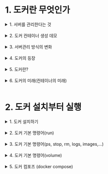 # 1. 도커란 무엇인가

<details markdown="1">
<summary>1. 서버를 관리한다는 것</summary>

## 1. 서버를 관리한다는것

### 개요
- 도커는 컨테이너 기반의 오픈소스 가상화 플랫폼
- 다른 도구와 마찬가지로 어떤 문제를 해결하기 위해 만들어졌고
그 방법이 많은 사람들에게 인기를 끌면서 널리 사용

</details>
</br>

<details markdown="1">
<summary>2. 도커 컨테이너 생성 데모</summary>

</details>
</br>

<details markdown="1">
<summary>3. 서버관리 방식의 변화</summary>

## 1. 서버관리 방식의 변화

- 가상머신처럼 독립적으로 실행되지만
- 가상머신보다 빠르고
- 가상머신보다 쉽고
- 가상머신보다 효율적입니다

</details>
</br>

<details markdown="1">
<summary>4. 도커의 등장</summary>

## 1. 도커의 등장

- 2013년에 DotCloud(현 Docker)에서 첫 공개
- 컨테이너: 격리된 환경에서 작동하는 프로세스
- 리눅스 커널의 여러 기술을 활용
- 하드웨어 가상화 기술보다 가벼움
- 이미지 단위로 프로세스 실행 환경을 구성

</details>
</br>

<details markdown="1">
<summary>5. 도커란?</summary>

## 5. 도커란?

### 도커의 특징 - 확장성/이식성
- 도커가 설치되어 있다면 어디서든 컨테이너를 실행할 수 있음
- 특정 회사나 서비스에 종속적이지 않음
- 쉽게 개발서버를 만들 수 있고 테스트서버 생성도 간편함

</br>

### 도커의 특징 - 표준성
- 도커를 사용하지 않는 경우 ruby, nodejs, go, php로 만든 서비스들의 배포 방식은
제각각 다름
- 컨테이너라는 표준으로 서버를 배포하므로 모든 서비스들의 배포과정이 동일해짐

</br>

### 도커의 특징 - 이미지
- 이미지에서 컨테이너를 생성하기 때문에 반드시 이미지를 만드는 과정이 필요
- Dockerfile을 이용하여 이미지를 만들고 처음부터 재현 가능
- 빌드 서버에서 이미지를 만들면 해당 이미지를 이미지 저장소에 저장하고 운영서버
에서 이미지를 불러옴

</br>

### 도커의 특징 - 설정관리
- 설정은 보통 환경변수로 제어함
- MYSQL_PASS=password와 같이 컨테이너를 띄울때 환경변수를 같이 지정
- 하나의 이미지가 환경변수에 따라 동적으로 설정파일을 생성하도록 만들어져야함

</br>

### 도커의 특징 - 자원관리
 컨테이너는 삭제 후 새로 만들면 모든 데이터가 초기화됨
- 업로드 파일을 외부 스토리지와 링크하여 사용하거나 S3같은 별도의 저장소가 필요
- 세션이나 캐시를 memcached나 redis와 같은 외부로 분리

</br>

### 도커가 가져온 변화
- 클라우드 이미지보다 관리하기 쉬움
- 다른 프로세스와 격리되어 가상머신처럼 사용하지만 성능저하 (거의) 없음
- 복잡한 기술(namespace, cgroups, network, ...)을 몰라도 사용할 수 있음
- 이미지 빌드 기록이 남음(깃을통해)
- 코드와 설정으로 관리 > 재현 및 수정 가능
- 오픈소스 > 특정 회사 기술에 종속적이지 않음
</details>
</br>

<details markdown="1">
<summary>6. 도커의 미래(컨테이너의 미래)</summary>

## 6. 도커의 미래(컨테이너의 미래)
- 여러대의 서버와 여러개의 서비스를 관리하기 쉽게
### 스케줄링
- 컨테이너를 적당한 서버에 배포해 주는 작업
- 여러 대의 서버 중 가장 할일 없는 서버에 배포하거나 그냥 차례대로 배포 또는 아예
랜덤하게 배포
- 컨테이너 개수를 여러 개로 늘리면 적당히 나눠서 배포하고 서버가 죽으면 실행 중
이던 컨테이너를 다른 서버에 띄워줌

</br>

### 클러스터링
- 여러 개의 서버를 하나의 서버처럼 사용
- 작게는 몇 개 안 되는 서버부터 많게는 수천 대의 서버를 하나의 클러스터로
- 여기저기 흩어져 있는 컨테이너도 가상 네트워크를 이용하여 마치 같은 서버에 있
는 것처럼 쉽게 통신

</br>

### 서비스 디스커버리
- 서비스를 찾아주는 기능
- 클러스터 환경에서 컨테이너는 어느 서버에 생성될지 알 수 없고 다른 서버로 이동
할 수도 있음
- 따라서 컨테이너와 통신을 하기 위해서 어느 서버에서 실행중인지 알아야 하고 컨테
이너가 생성되고 중지될 때 어딘가에 IP와 Port같은 정보를 업데이트해줘야 함
- 키-벨류 스토리지에 정보를 저장할 수도 있고 내부 DNS 서버를 이용

</details>
</br>

# 2. 도커 설치부터 실행
<details markdown="1">
<summary>1. 도커 설치하기</summary>

## 1. 도커 설치하기
### MacOS or Windows
- 도커는 기본적으로 linux를 지원하기 때문에 MacOS와 Windows에 설치되는
Docker는 가상머신에 설치됨
- MacOS는 xhyve를 사용하고 Windows는 Hyper-V 사용
- Windows Pro에서만 설치가 가능했으나 Windows WSL 2를 이용하여 Home
버전도 설치 가능
- 그 외에 Windows 사용자는 VirtualBox에 ubuntu 리눅스를 설치하여 실습

</details>
</br>

<details markdown="1">
<summary>2. 도커 기본 명령어(run)</summary>

## 2. 도커 기본 명령어(run)
### run -컨테이너 실행

```
docker run [OPTIONS] IMAGE[:TAG|@DIGEST] [COMMAND] [ARG...]
```

|명령어|내용|
|------|---|
|-d|detached mode (백그라운드 모드)|
|-p|호스트와 컨테이너의 포트를 연결|
|-v|호스트와 컨테이너의 디렉토리를 연결|
|-e|컨테이너 내에서 사용할 환경변수 설정|
|--name|컨테이너 이름 설정|
|--rm|프로세스 종료시 컨테이너 자동 제거|
|-it|-i와 -t를 동시에 사용한 것으로 터미널 입력을 위한 옵션|
|--network|네트워크 연결|

</br>

### ubuntu 20.04 컨테이너 만들기
```
docker run ubuntu:20.04
```
- run 명령어를 사용하면 사용할 이미지가 저장되어 있는지 확인하고 없다면 다운로드
(pull) 한 후 컨테이너를 생성(create)하고 시작(start)합니다.
- 컨테이너는 정상적으로 실행됐지만 뭘 하라고 명령어를 전달하지 않았기 때문에 컨테
이너는 생성되자마자 종료됩니다. 
- 컨테이너는 프로세스이기 때문에 실행중인 프로세
스가 없으면 컨테이너는 종료됩니다.
- 조금 더 자세하게 설명하면 도커 이미지마다 컨테이너가 만들어질때 실행할 명령어를
지정할 수 있고 ubuntu:20.04는 "/bin/bash"가 지정되어 쉘이 실행되야 하지만, 입
력을 받을 수 있도록 "-it"옵션을 입력하지 않았기 때문에 바로 실행이 종료되었습니
다.

</br>

### /bin/sh 실행하기
```
docker run --rm -it ubuntu:20.04 /bin/sh
```

- 컨테이너 내부에 들어가기 위해 sh를 실행하고 키보드 입력을 위해 -it 옵션을 줍니다.
- 추가적으로 프로세스가 종료되면 컨테이너가 자동으로 삭제되도록 --rm 옵션도 추가
합니다.
- --rm 옵션이 없다면 컨테이너가 종료되더라도 삭제되지 않고 남아 있어 수동으로 삭제
해야 합니다.

</br>

### CentOS 실행하기
```
docker run --rm -it centos:8 /bin/sh
```

- 도커는 다양한 리눅스 배포판을 실행할 수 있습니다. 
- 공통점은 모두 동일한 커널을 사용한다는 점입니다.
- Ubuntu 또는 CentOS에 포함된 다양한 기본기능이 필요 없는 경우, Alpine 이라는 초
소형 (5MB) 이미지를 사용할 수도 있습니다.

</br>

### 웹 어플리케이션 실행하기
```
docker run --rm -p 5678:5678 hashicorp/http-echo -text="hello world"
```
- detached mode(백그라운드 모드)로 실행하기 위해 -d 옵션을 추가하고 -p 옵션을
추가하여 컨테이너 포트를 호스트의 포트로 연결하였습니다.
- 브라우저를 열고 localhost:5678에 접속하면 메시지를 볼 수 있습니다.

</br>

### Redis 실행하기
```
docker run --rm -p 1234:6379 redis
```
- Redis라는 메모리기반 데이터베이스를 실행합니다.
```
$ telnet localhost 1234 # telnet이 설치되어 있다면..
set hello world
+OK
get hello
$5
world
quit
```

</br>

### MySQL 실행하기
```
docker run -d -p 3306:3306 \
 -e MYSQL_ALLOW_EMPTY_PASSWORD=true \
 --name mysql \
 mysql:5.7
```
- Mysql 실행
```
docker exec -it mysql mysql
create database wp CHARACTER SET utf8;
grant all privileges on wp.* to wp@'%' identified by 'wp';
flush privileges;
quit
```

</br>

### exec 명령어
- exec 명령어는 run 명령어와 달리 실행중인 도커 컨테이너에 접속할 때 사용하며 컨테
이너 안에 ssh server등을 설치하지 않고 exec 명령어로 접속합니다.

</br>

### 워드프레스 블로그 실행하기
```
docker run -d -p 8080:80 \
 -e WORDPRESS_DB_HOST=host.docker.internal \
 -e WORDPRESS_DB_NAME=wp \
 -e WORDPRESS_DB_USER=wp \
 -e WORDPRESS_DB_PASSWORD=wp \
 wordpress
```
- 앞에서 만든 MySQL을 실행한 상태에서 생성합니다.
- 웹브라우저 localhost:8080으로 접속합니다.
</details>
</br>

<details markdown="1">
<summary>3. 도커 기본 명령어(ps, stop, rm, logs, images,...)</summary>

## 3. 도커 기본 명령어(ps, stop, rm, logs, images,...)
### ps 명령어
```
docker ps
```
- 실행중인 컨테이너 목록을 확인하는 명령어 입니다.
```
docker ps -a
```
- 중지된 컨테이너도 확인하려면 -a 옵션을 붙입니다

</br>

### stop 명령어
```
docker stop [OPTIONS] CONTAINER [CONTAINER...]
```
- 실행중인 컨테이너를 중지하는 명령어 입니다.
- 실행중인 컨테이너를 하나 또는 여러개 (띄어쓰기) 중지할 수 있습니다.

</br>

### rm 명령어
```
docker rm [OPTIONS] CONTAINER [CONTAINER...]
```
- 종료된 컨테이너를 완전히 제거하는 명령어 입니다.
- mysql, wordpress를 제외한 컨테이너를 제거하세요.

</br>

### logs 명령어
```
docker logs [OPTIONS] CONTAINER
```
- 컨테이너가 정상적으로 동작하는지 확인하는 좋은 방법은 로그를 확인하는 것 입니다.
- 기본 옵션과 -f, --tail 옵션을 살펴보니다.

</br>

### images 명령어
```
docker images [OPTIONS] [REPOSITORY[:TAG]]
```
- 도커가 다운로드한 이미지 목록을 보는 명령어입니다.

</br>

### pull 명령어
```
docker pull [OPTIONS] NAME[:TAG|@DIGEST]
```
- 이미지를 삭제하는 방법 입니다.
```
docker pull ubuntu:18.04
```

</br>

### rmi 명령어
```
docker rmi [OPTIONS] IMAGE [IMAGE...]
```
- 이미지를 삭제하는 방법입니다.
- images 명령어를 통해 얻는 이미지 목록에서 이미지 ID를 입력하면 삭제가 됩니다. 단,
컨테이너가 실행중인 이미지는 삭제되지 않습니다.

</br>

### network create 명령어
```
docker network create [OPTIONS] NETWORK
```
- 도커 컨테이너끼리 이름으로 통신할 수 있는 가상 네트워크를 만듭니다.
```
docker network create app-network
```
- app-network 라는 이름으로 wordpress와 mysql이 통신할 네트워크를 만듭니다.

</br>

### network connect 명령어
```
docker network connect [OPTIONS] NETWORK CONTAINER
```
- 기존에 생성된 컨테이너에 네트워크를 추가합니다.
```
docker network connect app-network mysql
```
- mysql 컨테이너에 네트워크를 추가합니다.

</br>

### network option 명령어
```
docker run -d -p 8080:80 \
 --network=app-network \
 -e WORDPRESS_DB_HOST=mysql \
 -e WORDPRESS_DB_NAME=wp \
 -e WORDPRESS_DB_USER=wp \
 -e WORDPRESS_DB_PASSWORD=wp \
 wordpress
```

- 워드프레스를 app-network에 속하게 하고 mysql을 이름으로 접근합니다.
</details>
</br>

<details markdown="1">
<summary>4. 도커 기본 명령어(volume)</summary>

## 4. 도커 기본 명령어(volume)
### volume mount (-v) 명령어
```
docker stop mysql
docker rm mysql
docker run -d -p 3306:3306 \
 -e MYSQL_ALLOW_EMPTY_PASSWORD=true \
 --network=app-network \
 --name mysql \
 -v /Users/subicura/Workspace/github.com/subicura/docker-guide/ch02/mysql:/var/lib/mysql \
 mysql:5.7
```
- mysql을 삭제후에 다시 실행하면 데이터베이스 오류가 발생합니다.

```
-v /my/own/datadir:/var/lib/mysql
```

</details>
</br>

<details markdown="1">
<summary>5. 도커 컴포즈 (docker compose)</summary>

## 5. 도커 컴포즈 (docker compose)
### 설치 확인
```
$ docker-compose version
docker-compose version 1.26.2, build eefe0d31
docker-py version: 4.2.2
CPython version: 3.7.7
OpenSSL version: OpenSSL 1.1.1g 21 Apr 2020
```
- Linux는 다음 명령어로 설치합니다.
```
sudo curl -L "https://github.com/docker/compose/releases/download/1.26.0/
docker-compose-$(uname -s)
sudo chmod +x /usr/local/bin/docker-compose
```

</br>

### docker-compose.yml
```
version: '2'
services:
  db:
    image: mysql:5.7
    volumes:
      - ./mysql:/var/lib/mysql
    restart: always
    environment:
      MYSQL_ROOT_PASSWORD: wordpress
      MYSQL_DATABASE: wordpress
      MYSQL_USER: wordpress
      MYSQL_PASSWORD: wordpress
  wordpress:
    image: wordpress:latest
    volumes:
      - ./wp:/var/www/html
    ports:
      - "8000:80"
    restart: always
    environment:
      WORDPRESS_DB_HOST: db:3306
      WORDPRESS_DB_PASSWORD: wordpress
```

</br>

### up 명령어
```
docker-compose up -d
```
- docker compose를 이용하여 mysql과 wordpress를 실행합니다.

</br>

### down 명령어
```
docker-compose down
```
- docker compose를 이용하여 mysql과 wordpress를 종료합니다
</details>
</br>